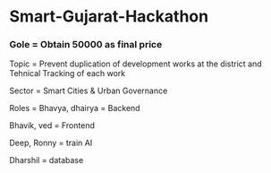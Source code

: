 # Smart-Gujarat-Hackathon

### Gole = Obtain 50000 as final price 

Topic = Prevent duplication of development works at the district and Tehnical Tracking of each work


Sector = Smart Cities & Urban Governance



Roles =
Bhavya, dhairya = Backend

Bhavik, ved = Frontend

Deep, Ronny = train AI

Dharshil = database

